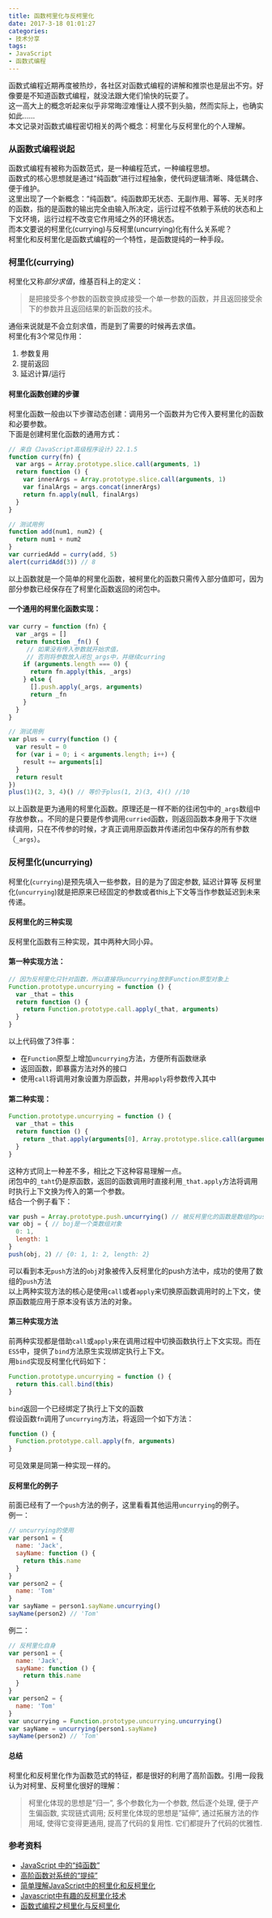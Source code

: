 ```yaml
---
title: 函数柯里化与反柯里化
date: 2017-3-18 01:01:27
categories:
- 技术分享
tags:
- JavaScript
- 函数式编程
---
```


函数式编程近期再度被热炒，各社区对函数式编程的讲解和推崇也是层出不穷。好像要是不知道函数式编程，就没法跟大佬们愉快的玩耍了。  
这一高大上的概念听起来似乎非常晦涩难懂让人摸不到头脑，然而实际上，也确实如此……  
本文记录对函数式编程密切相关的两个概念：柯里化与反柯里化的个人理解。

### 从函数式编程说起
函数式编程有被称为函数范式，是一种编程范式，一种编程思想。  
函数式的核心思想就是通过“纯函数”进行过程抽象，使代码逻辑清晰、降低耦合、便于维护。  
这里出现了一个新概念：“纯函数”。纯函数即无状态、无副作用、幂等、无关时序的函数，指的是函数的输出完全由输入所决定，运行过程不依赖于系统的状态和上下文环境，运行过程不改变它作用域之外的环境状态。  
而本文要说的柯里化(currying)与反柯里(uncurrying)化有什么关系呢？  
柯里化和反柯里化是函数式编程的一个特性，是函数提纯的一种手段。
<!-- more -->
### 柯里化(currying)
柯里化又称*部分求值*，维基百科上的定义：
> 是把接受多个参数的函数变换成接受一个单一参数的函数，并且返回接受余下的参数并且返回结果的新函数的技术。 

通俗来说就是不会立刻求值，而是到了需要的时候再去求值。  
柯里化有3个常见作用：
1. 参数复用
2. 提前返回
3. 延迟计算/运行
#### 柯里化函数创建的步骤

柯里化函数一般由以下步骤动态创建：调用另一个函数并为它传入要柯里化的函数和必要参数。  
下面是创建柯里化函数的通用方式：
```js
// 来自《JavaScript高级程序设计》22.1.5
function curry(fn) {
  var args = Array.prototype.slice.call(arguments, 1)
  return function () {
    var innerArgs = Array.prototype.slice.call(arguments, 1)
    var finalArgs = args.concat(innerArgs)
    return fn.apply(null, finalArgs)
  }
}

// 测试用例
function add(num1, num2) {
  return num1 + num2
}
var curriedAdd = curry(add, 5)
alert(curridAdd(3)) // 8
```
以上函数就是一个简单的柯里化函数，被柯里化的函数只需传入部分值即可，因为部分参数已经保存在了柯里化函数返回的闭包中。
#### 一个通用的柯里化函数实现：
```js
var curry = function (fn) {
  var _args = []
  return function _fn() {
     // 如果没有传入参数就开始求值，
     // 否则将参数放入闭包_args中，并继续curring
    if (arguments.length === 0) {
      return fn.apply(this, _args)
    } else {
      [].push.apply(_args, arguments)
      return _fn
    }
  }
}

// 测试用例
var plus = curry(function () {
  var result = 0
  for (var i = 0; i < arguments.length; i++) {
    result += arguments[i]
  }
  return result
})
plus(1)(2, 3, 4)() // 等价于plus(1, 2)(3, 4)() //10
```
以上函数是更为通用的柯里化函数。原理还是一样不断的往闭包中的`_args`数组中存放参数，。不同的是只要是传参调用`curried`函数，则返回函数本身用于下次继续调用，只在不传参的时候，才真正调用原函数并传递闭包中保存的所有参数（`_args`）。

### 反柯里化(uncurrying)
柯里化(`currying`)是预先填入一些参数，目的是为了固定参数, 延迟计算等
反柯里化(`uncurrying`)就是把原来已经固定的参数或者this上下文等当作参数延迟到未来传递。  
#### 反柯里化的三种实现
反柯里化函数有三种实现，其中两种大同小异。  
#### 第一种实现方法：
```js
// 因为反柯里化只针对函数，所以直接将uncurrying放到Function原型对象上
Function.prototype.uncurrying = function () {
  var _that = this
  return function () {
    return Function.prototype.call.apply(_that, arguments)
  }
}
```
以上代码做了3件事：
- 在`Function`原型上增加`uncurrying`方法，方便所有函数继承
- 返回函数，即暴露方法对外的接口
- 使用`call`将调用对象设置为原函数，并用`apply`将参数传入其中

#### 第二种实现：
```js
Function.prototype.uncurrying = function () {
  var _that = this
  return function () {
    return _that.apply(arguments[0], Array.prototype.slice.call(arguments, 1))
  }
}
```
这种方式同上一种差不多，相比之下这种容易理解一点。  
闭包中的`_taht`仍是原函数，返回的函数调用时直接利用`_that.apply`方法将调用时执行上下文换为传入的第一个参数。  
结合一个例子看下：
```js
var push = Array.prototype.push.uncurrying() // 被反柯里化的函数是数组的push方法
var obj = { // boj是一个类数组对象
  0: 1,
  length: 1
}
push(obj, 2) // {0: 1, 1: 2, length: 2}
```
可以看到本无`push`方法的`obj`对象被传入反柯里化的push方法中，成功的使用了数组的`push`方法  
以上两种实现方法的核心是使用`call`或者`apply`来切换原函数调用时的上下文，使原函数能应用于原本没有该方法的对象。  
#### 第三种实现方法
前两种实现都是借助`call`或`apply`来在调用过程中切换函数执行上下文实现。而在`ES5`中，提供了`bind`方法原生实现绑定执行上下文。  
用`bind`实现反柯里化代码如下：
```js
Function.prototype.uncurrying = function () {
  return this.call.bind(this)
}
```
`bind`返回一个已经绑定了执行上下文的函数  
假设函数`fn`调用了`uncurrying`方法，将返回一个如下方法：
```js
function () {
  Function.prototype.call.apply(fn, arguments)
}
```
可见效果是同第一种实现一样的。
#### 反柯里化的例子
前面已经有了一个`push`方法的例子，这里看看其他运用`uncurrying`的例子。  
例一：
```js
// uncurrying的使用
var person1 = {
  name: 'Jack',
  sayName: function () {
    return this.name
  }
}
var person2 = {
  name: 'Tom'
}
var sayName = person1.sayName.uncurrying()
sayName(person2) // 'Tom'
```
例二：
```js
// 反柯里化自身
var person1 = {
  name: 'Jack',
  sayName: function () {
    return this.name
  }
}
var person2 = {
  name: 'Tom'
}
var uncurrying = Function.prototype.uncurrying.uncurrying()
var sayName = uncurrying(person1.sayName)
sayName(person2) // 'Tom'
```
#### 总结
柯里化和反柯里化作为函数范式的特征，都是很好的利用了高阶函数。引用一段我认为对柯里、反柯里化很好的理解：  
> 柯里化体现的思想是”归一”, 多个参数化为一个参数, 然后逐个处理, 便于产生偏函数, 实现链式调用; 
> 反柯里化体现的思想是”延伸”, 通过拓展方法的作用域, 使得它变得更通用, 提高了代码的复用性. 它们都提升了代码的优雅性.

### 参考资料
- [JavaScript 中的“纯函数”](https://www.h5jun.com/post/pure-function.html)
- [高阶函数对系统的“提纯”](https://www.h5jun.com/post/higher-order-function-play-with-pure-function.html)
- [简单理解JavaScript中的柯里化和反柯里化](https://rockjins.js.org/2017/02/15/curring-uncurring/)
- [Javascript中有趣的反柯里化技术](http://www.alloyteam.com/2013/08/javascript-zhong-you-qu-di-fan-ke-li-hua-ji-shu/#prettyPhoto)
- [函数式编程之柯里化与反柯里化](http://louiszhai.github.io/2015/12/16/currying/)
